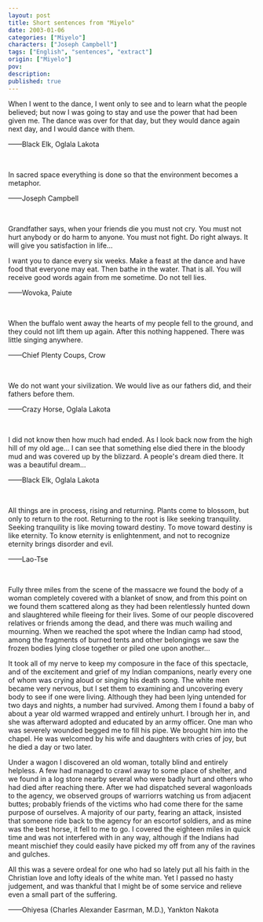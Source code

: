 ```yaml
---
layout: post
title: Short sentences from "Miyelo"
date: 2003-01-06
categories: ["Miyelo"]
characters: ["Joseph Campbell"]
tags: ["English", "sentences", "extract"]
origin: ["Miyelo"]
pov: 
description: 
published: true
---
```


When I went to the dance, I went only to see and to learn what the people believed; but now I was going to stay and use the power that had been given me. The dance was over for that day, but they would dance again next day, and I would dance with them.

——Black Elk, Oglala Lakota

<br>

In sacred space everything is done so that the environment becomes a metaphor.

——Joseph Campbell

<br>

Grandfather says, when your friends die you must not cry. You must not hurt anybody or do harm to anyone. You must not fight. Do right always. It will give you satisfaction in life...

I want you to dance every six weeks. Make a feast at the dance and have food that everyone may eat. Then bathe in the water. That is all. You will receive good words again from me sometime. Do not tell lies.

——Wovoka, Paiute

<br>

When the buffalo went away the hearts of my people fell to the ground, and they could not lift them up again. After this nothing happened. There was little singing anywhere.

——Chief Plenty Coups, Crow

<br>

We do not want your sivilization. We would live as our fathers did, and their fathers before them.

——Crazy Horse, Oglala Lakota

<br>

I did not know then how much had ended. As I look back now from the high hill of my old age... I can see that something else died there in the bloody mud and was covered up by the blizzard. A people's dream died there. It was a beautiful dream...

——Black Elk, Oglala Lakota

<br>

All things are in process, rising and returning. Plants come to blossom, but only to return to the root. Returning to the root is like seeking tranquility. Seeking tranquility is like moving toward destiny. To move toward destiny is like eternity. To know eternity is enlightenment, and not to recognize eternity brings disorder and evil.

——Lao-Tse

<br>

Fully three miles from the scene of the massacre we found the body of a woman completely covered with a blanket of snow, and from this point on we found them scattered along as they had been relentlessly hunted down and slaughtered while fleeing for their lives. Some of our people discovered relatives or friends among the dead, and there was much wailing and mourning. When we reached the spot where the Indian camp had stood, among the fragments of burned tents and other belongings we saw the frozen bodies lying close together or piled one upon another...

It took all of my nerve to keep my composure in the face of this spectacle, and of the excitement and grief of my Indian companions, nearly every one of whom was crying aloud or singing his death song. The white men became very nervous, but I set them to examining and uncovering every body to see if one were living. Although they had been lying untended for two days and nights, a number had survived. Among them I found a baby of about a year old warmed wrapped and entirely unhurt. I brough her in, and she was afterward adopted and educated by an army officer. One man who was severely wounded begged me to fill his pipe. We brought him into the chapel. He was welcomed by his wife and daughters with cries of joy, but he died a day or two later.

Under a wagon I discovered an old woman, totally blind and entirely helpless. A few had managed to crawl away to some place of shelter, and we found in a log store nearby several who were badly hurt and others who had died after reaching there. After we had dispatched several wagonloads to the agency, we observed groups of warriorrs watching us from adjacent buttes; probably friends of the victims who had come there for the same purpose of ourselves. A majority of our party, fearing an attack, insisted that someone ride back to the agency for an escortof soldiers, and as mine was the best horse, it fell to me to go. I covered the eighteen miles in quick time and was not interfered with in any way, although if the Indians had meant mischief they could easily have picked my off from any of the ravines and gulches.

All this was a severe ordeal for one who had so lately put all his faith in the Christian love and lofty ideals of the white man. Yet I passed no hasty judgement, and was thankful that I might be of some service and relieve even a small part of the suffering.

——Ohiyesa (Charles Alexander Easrman, M.D.), Yankton Nakota

<br>

